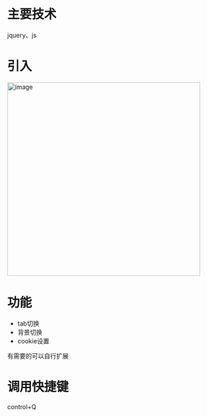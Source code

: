 <!--
 * @Author: wanghao81
 * @Date: 2022-08-30 10:35:36
 * @Description: 
 * @LastEditors: 
-->
# 主要技术
jquery、js

# 引入

<img width="441" alt="image" src="https://user-images.githubusercontent.com/32050955/187333377-733e2fab-9024-4b3e-8c96-5346e2cb658d.png">

# 功能
  + tab切换
  + 背景切换
  + cookie设置

有需要的可以自行扩展

# 调用快捷键
control+Q
  
  
 
